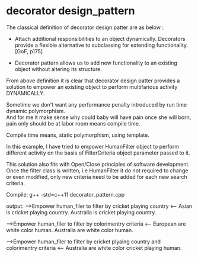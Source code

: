 # decorator design_pattern

The classical definition of decorator design patter are as below :

* Attach additional responsibilities to an object dynamically.
        Decorators provide a flexible alternative to subclassing for extending functionality. [GoF, p175]

* Decorator pattern allows us to add new functionality to an existing object without altering its structure.


From above definition it is clear that decorator design patter provides a solution to empower an existing 
 object to perform multifarious activity DYNAMICALLY.

Sometime we don't want any performance penalty introduced by run time dynamic polymorphism.                                 
And for me it make sense why could baby will have pain once she will born, pain only should be at labor
 room means compile time.

Compile time means, static polymorphism, using template. 

In this example, I have tried to empower HumanFilter object to perform different activity on the basis of
FilterCriteria object parameter passed to it. 

This solution also fits with Open/Close principles of software development. 
Once the filter class is written, i.e HumanFilter it do not required to change or even modified, only new 
criteria need to be added for each new search criteria. 

Compile:
g++ -std=c++11 decorator_pattern.cpp


output:
 -->Empower human_filer to filter by cricket playing country <--
	Asian is cricket playing country.
	Australia is cricket playing country.

 -->Empower human_filer to filter by colorimentry criteria <--
	European are white color human.
	Australia are white color human.

 -->Empower human_filer to filter by cricket plyaing country and colorimentry criteria <--
	Australia are white color cricket playing human.

